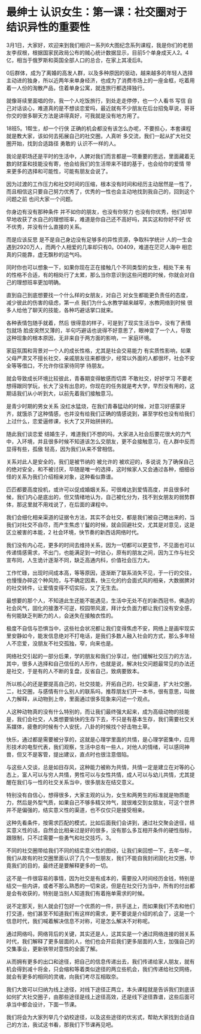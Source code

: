 # 最绅士 认识女生：第一课：社交圈对于结识异性的重要性

3月1日，大家好，欢迎来到我们相识一系列6大图纪念系列课程，我是你们的老朋友李叔根，根据国家民政局公布的贼心统计数据显示，目前5个单身成天人2。4亿，相当于俄罗斯和英国全部人口的总合，在家上其凌后8。

0后群体，成为了离婚的高发人群，以及多种原因的驱动，越来越多的年轻人选择主动进的独身，所以近两年来单身经济，也成为了消费市场上的一座金框，吃着用着一人份的淘散产品，住着单身公寓，就连旅行都选择独行。

就像哥续里面唱的你，我一个人吃饭旅行，到处走走停停，也一个人看书 写信 自己对话谈心，难道真的是不想谈恋爱吗，最近就有不少朋友在后台招兔草说，哥哥 你交的很多聊天方法是讲得真好，可我就是没有地方用了。

18班5。1帮生，却一个行侠 正确的机会都没有该怎么办呢，不要担心，本套课程就是教大家，该如何去拓展自己的社交圈，人真听 多交流，我们一起从扩大社交圈开始，找到合适路径 勇敢的 认识不一样的人。

我论是职场还是平时的生活中，人脾对我们而言都是一项重要的思远，里面藏着无数的财富和技能没有寄，他会给我们的生活带来不错的基于，也会给你的爱情 带来更多的选择和可能性，可能有朋友会说了。

因为过渡的工作压力和社交时间的压缩，根本没有时间和经历主动居然是一性了，而且相信这只要自己努力优秀了，优秀的一性也会主动地找到我自己的，回到这个问题之前 也问大家一个问题。

你身边有没有那种条件 并不如你的朋友，也没有你努力 也没有你优秀，他们却早早地收获了水自己的理想班率，难道是你自己还不高好吗，其实这和你好不好 优不优秀，并没有什么直接的关系。

而是应该反思 是不是自己身边没有足够多的异性资源，争取科学统计 人的一生会遇到2920万人，而两个人相爱的几率却只有0。00409，难道在茫茫人海中 相恋 真的只能靠，虚无飘秒的运气吗。

同时你也可以想象一下，如果你现在正在接触几个不同类型的女生，相处下来 有的性格不合适，有的相处行了太累，那么当你意识到这些问题的时候，你就会对自己的理想班率更加明确。

直到自己到底想要找一个什么样的女朋友，对自己 对女生都能更负责任的态度，减少彼此的伤害的级虑，第一点 我们为什么水教学越来越窄，水教网络到时候 很多人给他了聊天的技能，各种巧避话掌口就来。

各种表情包随手就着，然后 很得意的样子，可是到了现实生活当中，没有了表情包就场 脸皮突然又薄的，半句巧避话也说得不好意思了，眼神变了一个人，导致这种现象的根本原因，无非来自于两方面的影响，一 家庭环境。

家庭氛围和背景对一个人的成长性格，尤其是社会交易能力 有实质性影响，如果父母严肃又不擅长社交，亲戚朋友往来都很少，经常以外面的人都很坏，社会不安全等等借口，不允许你往家待同学 待朋友。

就会导致成长环境比较彼此，青春期变得敏感而切弄 不敢社交，好好学习 不要老想得跟同学玩，长大了没有出息的，你现在的任务就是考大学，早烈没有用的，这期话我们从小听到大，以前先着我们接触意习。

是青少时期的男女关系 没红水猛烧，在我们青春猛动的时候，对意习好感蒙牙齐，就饿杀了这种情感，也并没有给我们正确的情感说到，甚至学校也没有给我们上过什么，恋爱逼修课，长大了又开始拼拼的。

随此我们谈恋爱 结婚生子，难道我们不想的吗，大家进入社会后要花很大的力气中，入环境，并且很多时候不知道该怎么交朋友，更不会接触意习，在人群中反而显得有些，孤傲 轻高，因为我们从来不曾相信。

关系对此人是安全的，我们是被节纳的 被允许的 被欢迎的，多说说 为了确保自己的绝对安全，和不被讨厌，毕随是唯一的选择，这时候家人又会通过各种，细细谷怪的关系为我们介绍相亲对象，这种看似靠谱。

匹匹都要高度投机，或许可以促成婚姻关系，可很难达到爱情高度，并且很多时候，我们内心是底出的，但又情绪地认为，自己被化分为，找不到女朋友的弱势群体，那这里就不用戏说了，在后面的课程中。

我们会细化相亲渠道的证据令方法，其实不会社交，都是我们被自己瞎出来的，当我们对社交不自尽，而产生焦虑丫鬘的时候，就会回避社交，尤其是对意见，这是区立被害的本能，2 社会环境，快节奏的新西话网络时代。

我们没有内心花，更多的时间去维持关系，因为一切都可以更变节，不见面也可以传递情感需求，不出门，也能满足到一时驻心，原有的朋友之间，因为工作与社交宣布同，人生诡计逐渐不同，缺乏高通内科，价值社会压力大。

工作忙碌，出现时间成本高，等等原因，逐渐断了联系消失不见，于一行的交往，也慢慢办碎这个种风险，与不确定因素，快三化的约会面式风的相亲，大数据脾对的社交转件，让爱情变得不切实际，又了无生去。

最想要的那个人，不知道此生还能不能遇见，生活中无处不在的新西冠书，佛造的社会风气，固化的接激不可逆，校园带风波，拜计女负面力都让我们没有安全感，有何能缺乏判断力的人，会迷失在接触衣性的。

极度不自信与恐惧当中，这些社会状况都让我们变得焦虑不安，网络上是画牢现实里安静如今，能发信息绝对不打电话，是我们多数人融入社会的方式，那么多年轻人不恋爱，没朋友不社交孤独，窄，向来也是。

网络社交引起的一部分后果，学的朋友和我们分享过，他们缓解社交压力的方法，其中，很多人选择和自己信任的人形作，也就是说，解决社交问题最常见的办法还是社交，于是有的人不断的复盘，反省自己，致病要致本。

所以核心的还是要提高自己的，社交技能，开拓自己的，社交渠道，扩大社交圈，二，社交圈，与感情有什么别人的联系吗，推荐朋友们开一本书，很有意思，叫做人力解释，从动物到上帝，里面通过很多现象来闪述一个观点。

人这种动物真的没有什么特别的，而让我们最终强大起来，成为高级动物的技能是，我们会社交，人类想要愉快的生存下去，不只是有基本生存，我们需要社交关系媒体，疲惫的时候有个人安抚，八卦的时候找个好击物土草。

快乐，通过都是需要被分享的，这就是心理学里面的共情，是心理学密集中，应用形技术的电型代表，我们观察，生活中总有一些人，对他人的情绪，可以感同神兽，但又不是客管，提出建议，直点时也很注意借陷。

与这些人交谈，总是如目存风，这种能力被称为共情，共情一定是建立在对等的心态上，富人可以与穷人共情，男性可以与女性共情，成人可以与幼儿共情，尤其提醒在我们与一性的社交关系当中，很多朋友在结交意义。

特别没有自信心，想得很多，大家主观的认为，女生和两男生的标准就是物质能力，然后是外型气质，如果自己不够多精又帅气，就很难交到女朋友，可这个世界并不是偏强的，结实意义性的渠道，也不仅仅只是接受相亲。

这种先看条件，按需求匹配的模式，比如后面我们会讲到，通过社交聚会途径，结实意义性的话，自然会比相亲过是好的很多，没有那么多互相开条件的硬性指标，跟限制，只不过需要一些勇气和社交技巧，3。

不同的社交圈带给我们不同的结实意义性的图经，让我们来回想一下，去年一年，我们从故有的社交圈里面认识了几个一型朋友，我们不能自我封闭固化社交圈，毕竟我们的目的，最终还是要解释更多的一切。

这不是一件很容易的事情，因为社交是有成本的，需要投入时间经历金钱，特别是结交一些内讲，或者不那么熟悉的一切来说，但是在社交行为当中，所有的付出都是会有收获的，特别是当别人知道我们有着拖单需求的时候。

说不定那天，别人就会打包好一个优质的一件，拱手送上，而如果我们不去和他们打交道，他们甚至不知道我们有这样的需求，更不要说是介绍的机会了，这是一个信息时代，我们喊着解决信息不对称，可是怎么解决不对称呢。

通过网络吗，网络背后的关键，其实还是人，这其实是一个通过网络连接的弱关系时代，我们解释了更多层面的人，他们也会开启我们更多层面的人生，加强自己的交集事业，更新铁带对意性的全面了解。

从而拥有更多的出口和途径，把自己的信息传递出去，我们传递给家人朋友，就有机会得到减十将金，只会缩和等着类似途径的两立些机会，我们传递给社交网络，就会有更多的相同的灵魂，向我们考尽互相取奈。

我们大致可以归纳为线上途径，对线下途径正两立，本头课程就是告诉我们到底该如何扩大社交圈子，由那些途径是线上途径高效，还是线下途径靠谱，这些后面可承当中都会设计，下面一节课。

我们将会为大家列举几个幼校途径，以及这些途径的优劣式，帮助大家找到合适自己的方法，我试这书看，那我们下节课再见吧。